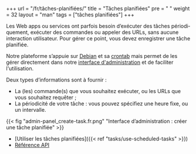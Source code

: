 +++
url = "/fr/tâches-planifiées/"
title = "Tâches planifiées"
pre = "<i class='fas fa-stopwatch'></i>&nbsp;"
weight = 32
layout = "man"
tags = ["tâches planifiées"]
+++

Les Web apps ou ser­vices ont par­fois besoin d’exé­cu­ter des tâches pério­di­que­ment, exé­cu­ter des com­mandes ou ap­pe­ler des URLs, sans aucune inter­ac­tion uti­li­sa­teur. Pour gérer ce point, vous devez enre­gis­trer une tâche pla­ni­fiée.

Notre pla­te­forme s’ap­puie sur [Debian](https://www.debian.org/) et sa [crontab](https://fr.wikipedia.org/wiki/Cron) mais permet de les gérer directement dans notre [interface d'administration](https://admin.alwaysdata.com) et de faciliter l'utilisation. 

Deux types d’in­for­ma­tions sont à fournir :

- La (les) commande(s) que vous sou­hai­tez exé­cu­ter, ou les URLs que vous sou­hai­tez requê­ter ;
- La pério­di­ci­té de votre tâche : vous pou­vez spé­ci­fiez une heure fixe, ou un inter­valle.

{{< fig "admin-panel_create-task.fr.png" "Interface d’ad­mi­nis­tra­tion : créer une tâche pla­ni­fiée" >}}

- [Utiliser les tâches planifiées]({{< ref "tasks/use-scheduled-tasks" >}})
- [Référence API](https://api.alwaysdata.com/v1/job/doc/)
